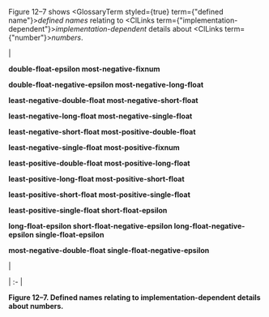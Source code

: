  Figure 12–7 shows <GlossaryTerm styled={true} term={"defined name"}><i>defined names</i></GlossaryTerm> relating to <ClLinks  term={"implementation-dependent"}><i>implementation-dependent</i></ClLinks> details about <ClLinks  term={"number"}><i>numbers</i></ClLinks>. 



|<p>**double-float-epsilon most-negative-fixnum** </p><p>**double-float-negative-epsilon most-negative-long-float** </p><p>**least-negative-double-float most-negative-short-float** </p><p>**least-negative-long-float most-negative-single-float** </p><p>**least-negative-short-float most-positive-double-float** </p><p>**least-negative-single-float most-positive-fixnum** </p><p>**least-positive-double-float most-positive-long-float** </p><p>**least-positive-long-float most-positive-short-float** </p><p>**least-positive-short-float most-positive-single-float** </p><p>**least-positive-single-float short-float-epsilon** </p><p>**long-float-epsilon short-float-negative-epsilon long-float-negative-epsilon single-float-epsilon** </p><p>**most-negative-double-float single-float-negative-epsilon**</p>|

| :- |





**Figure 12–7. Defined names relating to implementation-dependent details about numbers.** 




